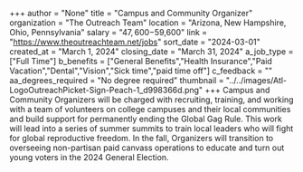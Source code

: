 +++
author = "None"
title = "Campus and Community Organizer"
organization = "The Outreach Team"
location = "Arizona, New Hampshire, Ohio, Pennsylvania"
salary = "$47,600-$59,600"
link = "https://www.theoutreachteam.net/jobs"
sort_date = "2024-03-01"
created_at = "March 1, 2024"
closing_date = "March 31, 2024"
a_job_type = ["Full Time"]
b_benefits = ["General Benefits","Health Insurance","Paid Vacation","Dental","Vision","Sick time","paid time off"]
c_feedback = ""
aa_degrees_required = "No degree required"
thumbnail = "../../images/Atl-LogoOutreachPicket-Sign-Peach-1_d998366d.png"
+++
Campus and Community Organizers will be charged with recruiting, training, and working with a team of volunteers on college campuses and their local communities and build support for permanently ending the Global Gag Rule. This work will lead into a series of summer summits to train local leaders who will fight for global reproductive freedom. In the fall, Organizers will transition to overseeing non-partisan paid canvass operations to educate and turn out young voters in the 2024 General Election.